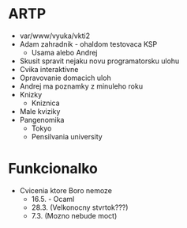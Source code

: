 # ARTP

- var/www/vyuka/vkti2
- Adam zahradnik - ohaldom testovaca KSP
	- Usama alebo Andrej
- Skusit spravit nejaku novu programatorsku ulohu
- Cvika interaktivne
- Opravovanie domacich uloh
- Andrej ma poznamky z minuleho roku
- Knizky
	- Kniznica 
- Male kviziky
- Pangenomika
	- Tokyo
	- Pensilvania university

# Funkcionalko 

- Cvicenia ktore Boro nemoze
	- 16.5.  - Ocaml
	- 28.3. (Velkonocny stvrtok???)
	- 7.3. (Mozno nebude moct)
	